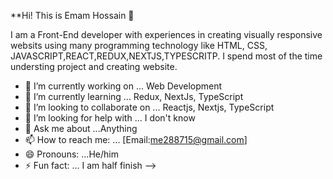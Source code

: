 **Hi! This is Emam Hossain 👋

I am a Front-End developer with experiences in creating visually responsive websits using many programming technology like HTML, CSS, JAVASCRIPT,REACT,REDUX,NEXTJS,TYPESCRITP. I spend most of the time understing project and creating website. 
 
- 🔭 I’m currently working on ... Web Development
- 🌱 I’m currently learning ... Redux, NextJs, TypeScript
- 👯 I’m looking to collaborate on ... Reactjs, Nextjs, TypeScript
- 🤔 I’m looking for help with ... I don't know
- 💬 Ask me about ...Anything
- 📫 How to reach me: ... [Email:me288715@gmail.com]
- 😄 Pronouns: ...He/him
- ⚡ Fun fact: ... I am half finish
-->
